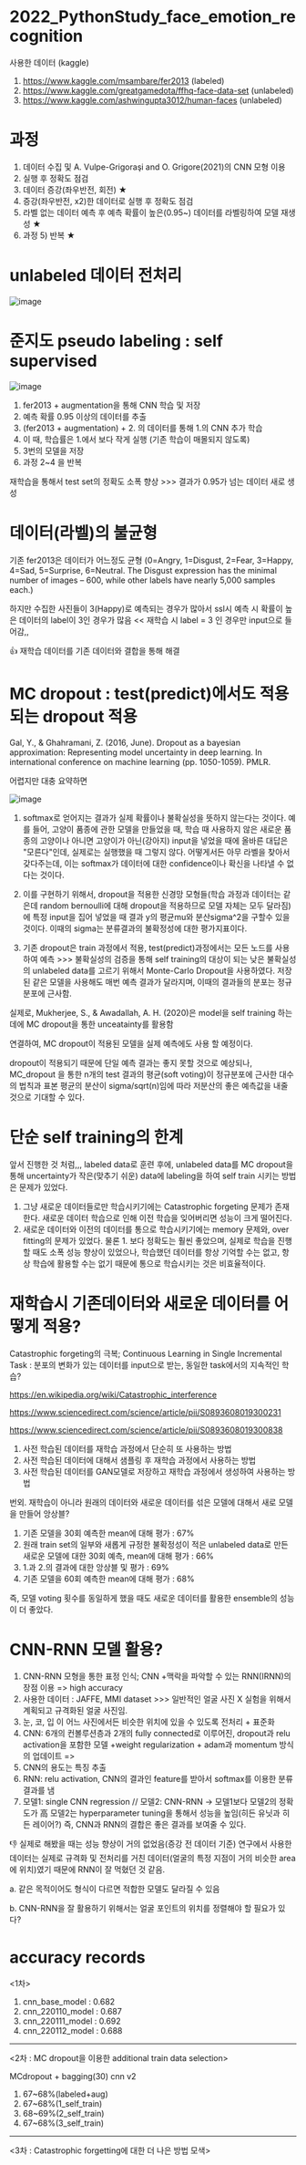 # 2022_PythonStudy_face_emotion_recognition

사용한 데이터 (kaggle)
1. https://www.kaggle.com/msambare/fer2013 (labeled)
2. https://www.kaggle.com/greatgamedota/ffhq-face-data-set (unlabeled)
3. https://www.kaggle.com/ashwingupta3012/human-faces (unlabeled)

# 과정

1. 데이터 수집 및 A. Vulpe-Grigoraşi and O. Grigore(2021)의 CNN 모형 이용
2. 실행 후 정확도 점검
3. 데이터 증강(좌우반전, 회전) ★
4. 증강(좌우반전, x2)한 데이터로 실행 후 정확도 점검
5. 라벨 없는 데이터 예측 후 예측 확률이 높은(0.95~) 데이터를 라벨링하여 모델 재생성 ★
6. 과정 5) 반복 ★


# unlabeled 데이터 전처리

![image](https://user-images.githubusercontent.com/75729975/148866954-5914f5fa-7875-4b4b-bab7-b464df7c8c6d.png)


# 준지도 pseudo labeling : self supervised

![image](https://user-images.githubusercontent.com/75729975/148865800-8efde425-daba-41ae-95d9-110f6a51569f.png)

1. fer2013 + augmentation을 통해 CNN 학습 및 저장
2. 예측 확률 0.95 이상의 데이터를 추출
3. (fer2013 + augmentation) + 2. 의 데이터를 통해 1.의 CNN 추가 학습
4. 이 때, 학습률은 1.에서 보다 작게 실행 (기존 학습이 매몰되지 않도록)
5. 3번의 모델을 저장
6. 과정 2~4 을 반복

재학습을 통해서 test set의 정확도 소폭 향상 >>> 결과가 0.95가 넘는 데이터 새로 생성


# 데이터(라벨)의 불균형

기존 fer2013은 데이터가 어느정도 균형 (0=Angry, 1=Disgust, 2=Fear, 3=Happy, 4=Sad, 5=Surprise, 6=Neutral. The Disgust expression has the minimal number of images – 600, while other labels have nearly 5,000 samples each.)

하지만 수집한 사진들이 3(Happy)로 예측되는 경우가 많아서 ssl시 예측 시 확률이 높은 데이터의 label이 3인 경우가 많음 << 재학습 시 label = 3 인 경우만 input으로 들어감,,

👍 재학습 데이터를 기존 데이터와 결합을 통해 해결


# MC dropout : test(predict)에서도 적용되는 dropout 적용

Gal, Y., & Ghahramani, Z. (2016, June). Dropout as a bayesian approximation: Representing model uncertainty in deep learning. In international conference on machine learning (pp. 1050-1059). PMLR.

어렵지만 대충 요약하면 

![image](https://user-images.githubusercontent.com/75729975/149254593-66b4a686-dce6-4083-89a2-fc8d5462c76e.png)

1. softmax로 얻어지는 결과가 실제 확률이나 불확실성을 뜻하지 않는다는 것이다. 예를 들어, 고양이 품종에 관한 모델을 만들었을 때, 학습 때 사용하지 않은 새로운 품종의 고양이나 아니면 고양이가 아닌(강아지) input을 넣었을 때에 올바른 대답은 "모른다"인데, 실제로는 실행했을 때 그렇지 않다. 어떻게서든 아무 라벨을 찾아서 갖다주는데, 이는 softmax가 데이터에 대한 confidence이나 확신을 나타낼 수 없다는 것이다.

2. 이를 구현하기 위해서, dropout을 적용한 신경망 모형들(학습 과정과 데이터는 같은데 random bernoulli에 대해 dropout을 적용하므로 모델 자체는 모두 달라짐)에 특정 input을 집어 넣었을 때 결과 y의 평균mu와 분산sigma^2을 구할수 있을 것이다. 이때의 sigma는 분류결과의 불확정성에 대한 평가지표이다.

3. 기존 dropout은 train 과정에서 적용, test(predict)과정에서는 모든 노드를 사용하여 예측 >>> 불확실성의 검증을 통해 self training의 대상이 되는 낮은 불확실성의 unlabeled data를 고르기 위해서 Monte-Carlo Dropout을 사용하였다. 저장된 같은 모델을 사용해도 매번 예측 결과가 달라지며, 이때의 결과들의 분포는 정규분포에 근사함.


실제로, Mukherjee, S., & Awadallah, A. H. (2020)은 model을 self training 하는 데에 MC dropout을 통한 unceatainty를 활용함



연결하여, MC dropout이 적용된 모델을 실제 예측에도 사용 할 예정이다.

dropout이 적용되기 때문에 단일 예측 결과는 좋지 못할 것으로 예상되나, MC_dropout 을 통한 n개의 test 결과의 평균(soft voting)이 정규분포에 근사한 대수의 법칙과 표본 평균의 분산이 sigma/sqrt(n)임에 따라 저분산의 좋은 예측값을 내줄 것으로 기대할 수 있다.


# 단순 self training의 한계

앞서 진행한 것 처럼,,, labeled data로 훈련 후에, unlabeled data를 MC dropout을 통해 uncertainty가 작은(맞추기 쉬운) data에 labeling을 하여 self train 시키는 방법은 문제가 있었다.

1. 그냥 새로운 데이터들로만 학습시키기에는 Catastrophic forgeting 문제가 존재한다. 새로운 데이터 학습으로 인해 이전 학습을 잊어버리면 성능이 크게 떨어진다.
2. 새로운 데이터와 이전의 데이터를 통으로 학습시키기에는 memory 문제와, over fitting의 문제가 있었다. 물론 1. 보다 정확도는 훨씬 좋았으며, 실제로 학습을 진행할 때도 소폭 성능 향상이 있었으나, 학습했던 데이터를 항상 기억할 수는 없고, 항상 학습에 활용할 수는 없기 때문에 통으로 학습시키는 것은 비효율적이다.



# 재학습시 기존데이터와 새로운 데이터를 어떻게 적용?

Catastrophic forgeting의 극복; Continuous Learning in Single Incremental Task : 분포의 변화가 있는 데이터를 input으로 받는, 동일한 task에서의 지속적인 학습?

https://en.wikipedia.org/wiki/Catastrophic_interference

https://www.sciencedirect.com/science/article/pii/S0893608019300231

https://www.sciencedirect.com/science/article/pii/S0893608019300838

1. 사전 학습된 데이터를 재학습 과정에서 단순히 또 사용하는 방법
2. 사전 학습된 데이터에 대해서 샘플링 후 재학습 과정에서 사용하는 방법
3. 사전 학습된 데이터를 GAN모델로 저장하고 재학습 과정에서 생성하여 사용하는 방법



번외. 재학습이 아니라 원래의 데이터와 새로운 데이터를 섞은 모델에 대해서 새로 모델을 만들어 앙상블?

1. 기존 모델을 30회 예측한 mean에 대해 평가 : 67%
2. 원래 train set의 일부와 새롭게 규정한 불확정성이 적은 unlabeled data로 만든 새로운 모델에 대한 30회 예측, mean에 대해 평가 : 66%
3. 1.과 2.의 결과에 대한 앙상블 및 평가 : 69%
4. 기존 모델을 60회 예측한 mean에 대해 평가 : 68%

즉, 모델 voting 횟수를 동일하게 했을 때도 새로운 데이터를 활용한 ensemble의 성능이 더 좋았다.




# CNN-RNN 모델 활용?
1. CNN-RNN 모형을 통한 표정 인식; CNN +맥락을 파악할 수 있는 RNN(IRNN)의 장점 이용 => high accuracy
2. 사용한 데이터 : JAFFE, MMI dataset >>> 일반적인 얼굴 사진 X 실험을 위해서 계획되고 규격화된 얼굴 사진임.
3. 눈, 코, 입 이 어느 사진에서든 비슷한 위치에 있을 수 있도록 전처리 + 표준화
4. CNN: 6개의 컨볼루션층과 2개의 fully connected로 이루어진, dropout과 relu activation을 포함한 모델 +weight regularization + adam과 momentum 방식의 업데이트 => 
5. CNN의 용도는 특징 추출
6. RNN: relu activation, CNN의 결과인 feature를 받아서 softmax를 이용한 분류 결과를 냄
7. 모델1: single CNN regression // 모델2: CNN-RNN  ->  모델1보다 모델2의 정확도가 高
모델2는 hyperparameter tuning을 통해서 성능을 높임(히든 유닛과 히든 레이어?)
즉, CNN과 RNN의 결합은 좋은 결과를 보여줄 수 있다.

👎 실제로 해봤을 때는 성능 향상이 거의 없었음(증강 전 데이터 기준)
연구에서 사용한 데이터는 실제로 규격화 및 전처리를 거친 데이터(얼굴의 특정 지점이 거의 비슷한 area에 위치)였기 때문에 RNN이 잘 먹혔던 것 같음.

a. 같은 목적이어도 형식이 다르면 적합한 모델도 달라질 수 있음

b. CNN-RNN을 잘 활용하기 위해서는 얼굴 포인트의 위치를 정렬해야 할 필요가 있다?


# accuracy records

<1차>

1. cnn_base_model : 0.682
2. cnn_220110_model : 0.687
3. cnn_220111_model : 0.692
4. cnn_220112_model : 0.688

******

<2차 : MC dropout을 이용한 additional train data selection>

MCdropout + bagging(30) cnn v2

1. 67~68%(labeled+aug) 
2. 67~68%(1_self_train) 
3. 68~69%(2_self_train) 
4. 67~68%(3_self_train)

******

<3차 : Catastrophic forgetting에 대한 더 나은 방법 모색>
